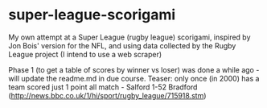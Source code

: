 # super-league-scorigami
My own attempt at a Super League (rugby league) scorigami, inspired by Jon Bois' version for the NFL, and using data collected by the Rugby League project (I intend to use a web scraper)

Phase 1 (to get a table of scores by winner vs loser) was done a while ago - will update the readme.md in due course.
Teaser: only once (in 2000) has a team scored just 1 point all match - Salford 1-52 Bradford (http://news.bbc.co.uk/1/hi/sport/rugby_league/715918.stm)
